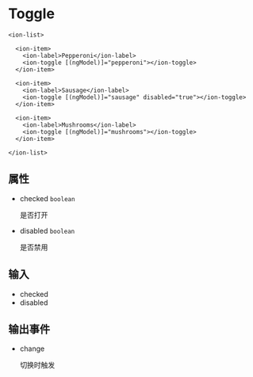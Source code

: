 
# Toggle

```
<ion-list>

  <ion-item>
    <ion-label>Pepperoni</ion-label>
    <ion-toggle [(ngModel)]="pepperoni"></ion-toggle>
  </ion-item>

  <ion-item>
    <ion-label>Sausage</ion-label>
    <ion-toggle [(ngModel)]="sausage" disabled="true"></ion-toggle>
  </ion-item>

  <ion-item>
    <ion-label>Mushrooms</ion-label>
    <ion-toggle [(ngModel)]="mushrooms"></ion-toggle>
  </ion-item>

</ion-list>

```

## 属性

- checked `boolean`

	是否打开

- disabled `boolean`

	是否禁用

## 输入

- checked
- disabled

## 输出事件

- change

	切换时触发